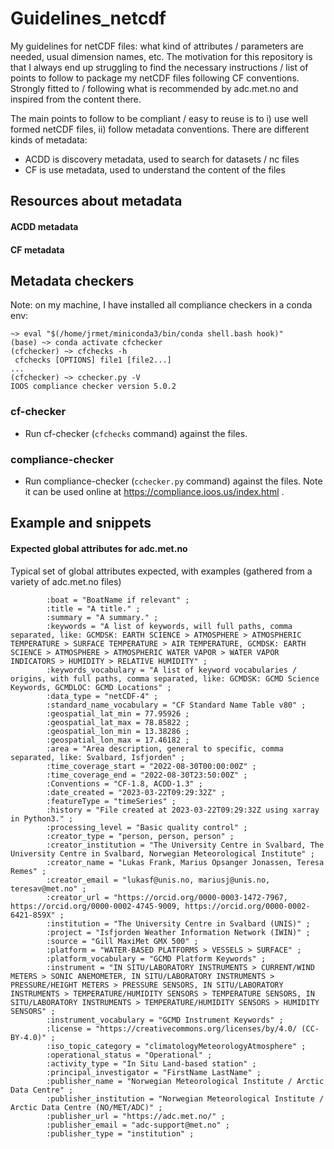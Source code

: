 # Guidelines_netcdf

My guidelines for netCDF files: what kind of attributes / parameters are needed, usual dimension names, etc. The motivation for this repository is that I always end up struggling to find the necessary instructions / list of points to follow to package my netCDF files following CF conventions. Strongly fitted to / following what is recommended by adc.met.no and inspired from the content there.

The main points to follow to be compliant / easy to reuse is to i) use well formed netCDF files, ii) follow metadata conventions. There are different kinds of metadata:

- ACDD is discovery metadata, used to search for datasets / nc files
- CF is use metadata, used to understand the content of the files

## Resources about metadata

#### ACDD metadata

#### CF metadata

## Metadata checkers

Note: on my machine, I have installed all compliance checkers in a conda env:

```
~> eval "$(/home/jrmet/miniconda3/bin/conda shell.bash hook)"
(base) ~> conda activate cfchecker
(cfchecker) ~> cfchecks -h
 cfchecks [OPTIONS] file1 [file2...]
...
(cfchecker) ~> cchecker.py -V
IOOS compliance checker version 5.0.2
```

### cf-checker

- Run cf-checker (```cfchecks``` command) against the files.

### compliance-checker

- Run compliance-checker (```cchecker.py``` command) against the files. Note it can be used online at https://compliance.ioos.us/index.html .

## Example and snippets

#### Expected global attributes for adc.met.no

Typical set of global attributes expected, with examples (gathered from a variety of adc.met.no files)

```
		:boat = "BoatName if relevant" ;
		:title = "A title." ;
		:summary = "A summary." ;
		:keywords = "A list of keywords, will full paths, comma separated, like: GCMDSK: EARTH SCIENCE > ATMOSPHERE > ATMOSPHERIC TEMPERATURE > SURFACE TEMPERATURE > AIR TEMPERATURE, GCMDSK: EARTH SCIENCE > ATMOSPHERE > ATMOSPHERIC WATER VAPOR > WATER VAPOR INDICATORS > HUMIDITY > RELATIVE HUMIDITY" ;
		:keywords_vocabulary = "A list of keyword vocabularies / origins, with full paths, comma separated, like: GCMDSK: GCMD Science Keywords, GCMDLOC: GCMD Locations" ;
		:data_type = "netCDF-4" ;
		:standard_name_vocabulary = "CF Standard Name Table v80" ;
		:geospatial_lat_min = 77.95926 ;
		:geospatial_lat_max = 78.85822 ;
		:geospatial_lon_min = 13.38286 ;
		:geospatial_lon_max = 17.46182 ;
		:area = "Area description, general to specific, comma separated, like: Svalbard, Isfjorden" ;
		:time_coverage_start = "2022-08-30T00:00:00Z" ;
		:time_coverage_end = "2022-08-30T23:50:00Z" ;
		:Conventions = "CF-1.8, ACDD-1.3" ;
		:date_created = "2023-03-22T09:29:32Z" ;
		:featureType = "timeSeries" ;
		:history = "File created at 2023-03-22T09:29:32Z using xarray in Python3." ;
		:processing_level = "Basic quality control" ;
		:creator_type = "person, person, person" ;
		:creator_institution = "The University Centre in Svalbard, The University Centre in Svalbard, Norwegian Meteorological Institute" ;
		:creator_name = "Lukas Frank, Marius Opsanger Jonassen, Teresa Remes" ;
		:creator_email = "lukasf@unis.no, mariusj@unis.no, teresav@met.no" ;
		:creator_url = "https://orcid.org/0000-0003-1472-7967, https://orcid.org/0000-0002-4745-9009, https://orcid.org/0000-0002-6421-859X" ;
		:institution = "The University Centre in Svalbard (UNIS)" ;
		:project = "Isfjorden Weather Information Network (IWIN)" ;
		:source = "Gill MaxiMet GMX 500" ;
		:platform = "WATER-BASED PLATFORMS > VESSELS > SURFACE" ;
		:platform_vocabulary = "GCMD Platform Keywords" ;
		:instrument = "IN SITU/LABORATORY INSTRUMENTS > CURRENT/WIND METERS > SONIC ANEMOMETER, IN SITU/LABORATORY INSTRUMENTS > PRESSURE/HEIGHT METERS > PRESSURE SENSORS, IN SITU/LABORATORY INSTRUMENTS > TEMPERATURE/HUMIDITY SENSORS > TEMPERATURE SENSORS, IN SITU/LABORATORY INSTRUMENTS > TEMPERATURE/HUMIDITY SENSORS > HUMIDITY SENSORS" ;
		:instrument_vocabulary = "GCMD Instrument Keywords" ;
		:license = "https://creativecommons.org/licenses/by/4.0/ (CC-BY-4.0)" ;
		:iso_topic_category = "climatologyMeteorologyAtmosphere" ;
		:operational_status = "Operational" ;
		:activity_type = "In Situ Land-based station" ;
		:principal_investigator = "FirstName LastName" ;
		:publisher_name = "Norwegian Meteorological Institute / Arctic Data Centre" ;
		:publisher_institution = "Norwegian Meteorological Institute / Arctic Data Centre (NO/MET/ADC)" ;
		:publisher_url = "https://adc.met.no/" ;
		:publisher_email = "adc-support@met.no" ;
		:publisher_type = "institution" ;
```
